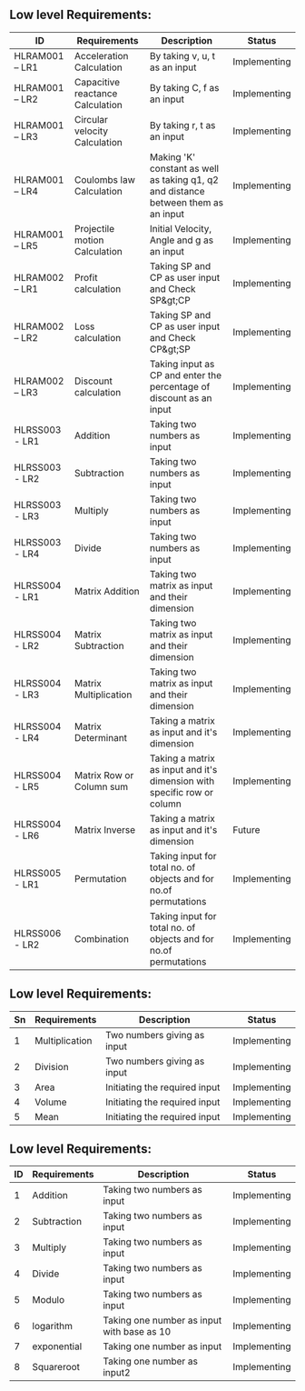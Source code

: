 

##  Low level Requirements:

| ID | Requirements | Description | Status |
| --- | --- | --- | --- |
| HLRAM001 – LR1 | Acceleration Calculation | By taking v, u, t as an input | Implementing |
| HLRAM001 – LR2 | Capacitive reactance Calculation | By taking C, f as an input | Implementing |
| HLRAM001 – LR3 | Circular velocity Calculation | By taking r, t as an input | Implementing |
| HLRAM001 – LR4 | Coulombs law Calculation | Making &#39;K&#39; constant as well as taking q1, q2 and distance between them as an input | Implementing |
| HLRAM001 – LR5 | Projectile motion Calculation | Initial Velocity, Angle and g as an input | Implementing |
| HLRAM002 – LR1 | Profit calculation | Taking SP and CP as user input and Check SP\&gt;CP | Implementing |
| HLRAM002 – LR2 | Loss calculation | Taking SP and CP as user input and Check CP\&gt;SP | Implementing |
| HLRAM002 – LR3 | Discount calculation | Taking input as CP and enter the percentage of discount as an input | Implementing |
| HLRSS003 - LR1 | Addition | Taking two numbers as input | Implementing |
| HLRSS003 - LR2 | Subtraction | Taking two numbers as input | Implementing |
| HLRSS003 - LR3 | Multiply | Taking two numbers as input | Implementing |
| HLRSS003 - LR4 | Divide | Taking two numbers as input | Implementing |
| HLRSS004 - LR1 | Matrix Addition | Taking two matrix as input and their dimension | Implementing |
| HLRSS004 - LR2 | Matrix Subtraction | Taking two matrix as input and their dimension | Implementing |
| HLRSS004 - LR3 | Matrix Multiplication | Taking two matrix as input and their dimension | Implementing |
| HLRSS004 - LR4 | Matrix Determinant | Taking a matrix as input and it's dimension | Implementing |
| HLRSS004 - LR5 | Matrix Row or Column sum | Taking a matrix as input and it's dimension with specific row or column | Implementing |
| HLRSS004 - LR6 | Matrix Inverse | Taking a matrix as input and it's dimension | Future |
| HLRSS005 - LR1 | Permutation | Taking input for total no. of objects and for no.of permutations | Implementing |
| HLRSS006 - LR2 | Combination | Taking input for total no. of objects and for no.of permutations | Implementing |


##  Low level Requirements:

| **Sn** | **Requirements** | **Description** | **Status** |
| --- | --- | --- | --- |
| 1 | Multiplication | Two numbers giving as input | Implementing |
| 2 | Division | Two numbers giving as input | Implementing |
| 3 | Area | Initiating the required input | Implementing |
| 4 | Volume | Initiating the required input | Implementing |
| 5 | Mean | Initiating the required input | Implementing |



##  Low level Requirements:

| ID | Requirements | Description | Status |
| --- | --- | --- | --- |
| 1 | Addition | Taking two numbers as input | Implementing |
| 2 | Subtraction | Taking two numbers as input | Implementing |
| 3 | Multiply | Taking two numbers as input | Implementing |
| 4 | Divide | Taking two numbers as input | Implementing |
| 5 | Modulo | Taking two numbers as input | Implementing |
| 6 | logarithm | Taking one number as input with base as 10 | Implementing |
| 7 | exponential | Taking one number as input | Implementing |
| 8 | Squareroot | Taking one number as input2 | Implementing |
